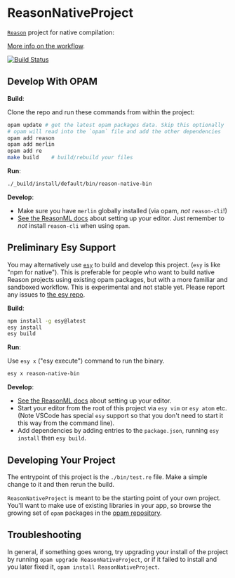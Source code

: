 # ReasonNativeProject

[`Reason`](http://reasonml.github.io/) project for native compilation:

[More info on the workflow](https://reasonml.github.io/guide/native).

[![Build Status](https://travis-ci.org/reasonml/ReasonNativeProject.svg?branch=master)](https://travis-ci.org/reasonml/ReasonNativeProject)

## Develop With OPAM

**Build**:

Clone the repo and run these commands from within the project:

```sh
opam update # get the latest opam packages data. Skip this optionally
# opam will read into the `opam` file and add the other dependencies
opam add reason
opam add merlin
opam add re
make build    # build/rebuild your files
```

**Run**:

```sh
./_build/install/default/bin/reason-native-bin
```

**Develop**:
- Make sure you have `merlin` globally installed (via opam, *not*
  `reason-cli`!)
- [See the ReasonML
  docs](https://reasonml.github.io/docs/en/editor-plugins.html) about setting
  up your editor. Just remember to *not* install `reason-cli` when using
  `opam`.



## Preliminary Esy Support
You may alternatively use [`esy`](http://esy.sh/) to build and develop this
project. (`esy` is like "npm for native"). This is preferable for people who
want to build native Reason projects using existing opam packages, but with a
more familiar and sandboxed workflow. This is experimental and not stable yet.
Please report any issues to [the esy repo](https://github.com/esy/esy).

**Build**:

```sh
npm install -g esy@latest
esy install
esy build
```

**Run**:

Use `esy x` ("esy execute") command to run the binary.

```sh
esy x reason-native-bin
```

**Develop**:

- [See the ReasonML
  docs](https://reasonml.github.io/docs/en/editor-plugins.html) about setting
  up your editor.
- Start your editor from the root of this project via `esy vim` or `esy atom`
  etc. (Note VSCode has special `esy` support so that you don't need to start
  it this way from the command line).
- Add dependencies by adding entries to the `package.json`, running `esy
  install` then `esy build`.


## Developing Your Project
The entrypoint of this project is the `./bin/test.re` file. Make a simple
change to it and then rerun the build.

`ReasonNativeProject` is meant to be the starting point of your own project. You'll
want to make use of existing libraries in your app, so browse the growing set
of `opam` packages in the [opam repository](http://opam.ocaml.org/packages/).


## Troubleshooting

In general, if something goes wrong, try upgrading your install of the project
by running `opam upgrade ReasonNativeProject`, or if it failed to install and you
later fixed it, `opam install ReasonNativeProject`.
